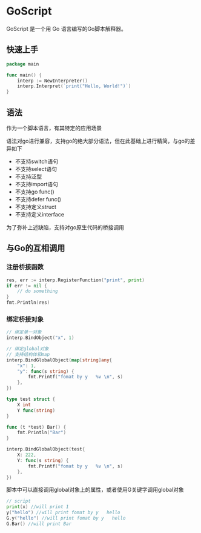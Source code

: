 # GoScript

GoScript 是一个用 Go 语言编写的Go脚本解释器。

## 快速上手

```go
package main

func main() {
	interp := NewInterpreter()
    interp.Interpret(`print("Hello, World!")`)
}
```

## 语法
作为一个脚本语言，有其特定的应用场景

语法对go进行兼容，支持go的绝大部分语法，但在此基础上进行精简，与go的差异如下

- 不支持switch语句
- 不支持select语句
- 不支持泛型
- 不支持import语句
- 不支持go func()
- 不支持defer func()
- 不支持定义struct
- 不支持定义interface

为了弥补上述缺陷，支持对go原生代码的桥接调用

## 与Go的互相调用

### 注册桥接函数

```go
res, err := interp.RegisterFunction("print", print)
if err != nil {
    // do something
}
fmt.Println(res)
```

### 绑定桥接对象

```go
// 绑定单一对象
interp.BindObject("x", 1)

// 绑定global对象
// 支持结构体和map
interp.BindGlobalObject(map[string]any{
    "x": 1,
    "y": func(s string) {
        fmt.Printf("fomat by y   %v \n", s)
    },
})

type test struct {
	X int
	Y func(string)
}

func (t *test) Bar() {
	fmt.Println("Bar")
}

interp.BindGlobalObject(test{
	X: 222,
	Y: func(s string) {
		fmt.Printf("fomat by y   %v \n", s)
	},
})
```

脚本中可以直接调用global对象上的属性，或者使用G关键字调用global对象

```go
// script
print(x) //will print 1
y("hello") //will print fomat by y   hello
G.y("hello") //will print fomat by y   hello
G.Bar() //will print Bar
```





